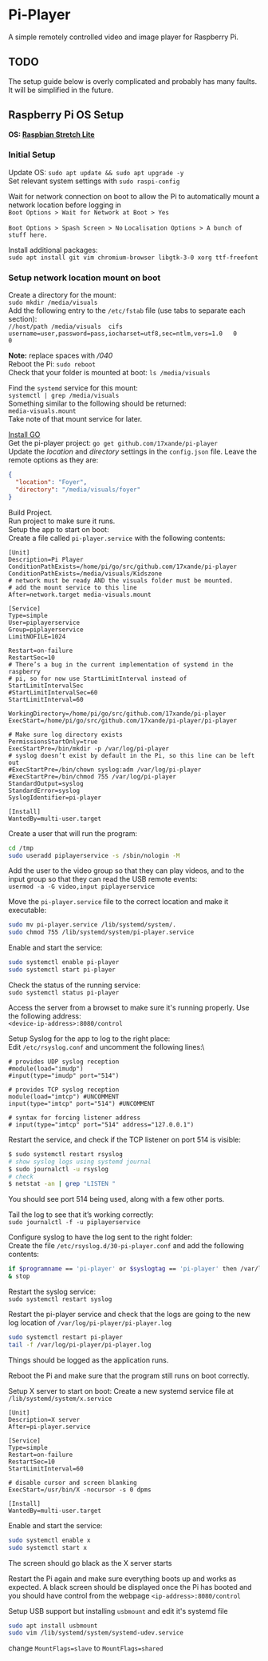 # Pi-Player

A simple remotely controlled video and image player for Raspberry Pi.

## TODO

The setup guide below is overly complicated and probably has many faults. It will be simplified in the future.

## Raspberry Pi OS Setup

**OS: [Raspbian Stretch Lite](https://www.raspberrypi.org/downloads/raspbian/)**

### Initial Setup

Update OS: `sudo apt update && sudo apt upgrade -y`\
Set relevant system settings with `sudo raspi-config`

Wait for network connection on boot to allow the Pi to automatically mount a network location before logging in\
`Boot Options > Wait for Network at Boot > Yes`

`Boot Options > Spash Screen > No`
`Localisation Options > A bunch of stuff here.`

Install additional packages:\
`sudo apt install git vim chromium-browser libgtk-3-0 xorg ttf-freefont`

### Setup network location mount on boot

Create a directory for the mount:\
`sudo mkdir /media/visuals`\
Add the following entry to the `/etc/fstab` file (use tabs to separate each section):\
`//host/path /media/visuals  cifs    username=user,password=pass,iocharset=utf8,sec=ntlm,vers=1.0   0       0`

**Note:** replace spaces with */040*\
Reboot the Pi: `sudo reboot`\
Check that your folder is mounted at boot: `ls /media/visuals`

Find the `systemd` service for this mount:\
`systemctl | grep /media/visuals`\
Something similar to the following should be returned:\
`media-visuals.mount`\
Take note of that mount service for later.

[Install GO](https://golang.org/doc/install)\
Get the pi-player project: `go get github.com/17xande/pi-player`\
Update the *location* and *directory* settings in the `config.json` file. Leave the remote options as they are:

```json
{
  "location": "Foyer",
  "directory": "/media/visuals/foyer"
}
```

Build Project.\
Run project to make sure it runs.\
Setup the app to start on boot:\
Create a file called `pi-player.service` with the following contents:

```systemd
[Unit]
Description=Pi Player
ConditionPathExists=/home/pi/go/src/github.com/17xande/pi-player
ConditionPathExists=/media/visuals/Kidszone
# network must be ready AND the visuals folder must be mounted.
# add the mount service to this line
After=network.target media-visuals.mount

[Service]
Type=simple
User=piplayerservice
Group=piplayerservice
LimitNOFILE=1024

Restart=on-failure
RestartSec=10
# There’s a bug in the current implementation of systemd in the raspberry
# pi, so for now use StartLimitInterval instead of StartLimitIntervalSec
#StartLimitIntervalSec=60
StartLimitInterval=60

WorkingDirectory=/home/pi/go/src/github.com/17xande/pi-player
ExecStart=/home/pi/go/src/github.com/17xande/pi-player/pi-player

# Make sure log directory exists
PermissionsStartOnly=true
ExecStartPre=/bin/mkdir -p /var/log/pi-player
# syslog doesn’t exist by default in the Pi, so this line can be left out
#ExecStartPre=/bin/chown syslog:adm /var/log/pi-player
#ExecStartPre=/bin/chmod 755 /var/log/pi-player
StandardOutput=syslog
StandardError=syslog
SyslogIdentifier=pi-player

[Install]
WantedBy=multi-user.target
```

Create a user that will run the program:

```bash
cd /tmp
sudo useradd piplayerservice -s /sbin/nologin -M
```

Add the user to the video group so that they can play videos, and to the input group so that they can read the USB remote events:\
`usermod -a -G video,input piplayerservice`

Move the `pi-player.service` file to the correct location and make it executable:

```bash
sudo mv pi-player.service /lib/systemd/system/.
sudo chmod 755 /lib/systemd/system/pi-player.service
```

Enable and start the service:

```bash
sudo systemctl enable pi-player
sudo systemctl start pi-player
```

Check the status of the running service:\
`sudo systemctl status pi-player`

Access the server from a browset to make sure it's running properly. Use the following address:\
`<device-ip-address>:8080/control`

Setup Syslog for the app to log to the right place:\
Edit `/etc/rsyslog.conf` and uncomment the following lines:\

```systemd
# provides UDP syslog reception
#module(load="imudp")
#input(type="imudp" port="514")

# provides TCP syslog reception
module(load="imtcp") #UNCOMMENT
input(type="imtcp" port="514") #UNCOMMENT

# syntax for forcing listener address
# input(type="imtcp" port="514" address="127.0.0.1")

```

Restart the service, and check if the TCP listener on port 514 is visible:

```bash
$ sudo systemctl restart rsyslog
# show syslog logs using systemd journal
$ sudo journalctl -u rsyslog
# check
$ netstat -an | grep "LISTEN "
```

You should see port 514 being used, along with a few other ports.

Tail the log to see that it’s working correctly:\
`sudo journalctl -f -u piplayerservice`

Configure syslog to have the log sent to the right folder:\
Create the file `/etc/rsyslog.d/30-pi-player.conf` and add the following contents:

```bash
if $programname == 'pi-player' or $syslogtag == 'pi-player' then /var/log/pi-player/pi-player.log
& stop
```

Restart the syslog service:\
`sudo systemctl restart syslog`

Restart the pi-player service and check that the logs are going to the new log location of `/var/log/pi-player/pi-player.log`

```bash
sudo systemctl restart pi-player
tail -f /var/log/pi-player/pi-player.log
```

Things should be logged as the application runs.

Reboot the Pi and make sure that the program still runs on boot correctly.

Setup X server to start on boot:
Create a new systemd service file at `/lib/systemd/system/x.service`

```systemd
[Unit]
Description=X server
After=pi-player.service

[Service]
Type=simple
Restart=on-failure
RestartSec=10
StartLimitInterval=60

# disable cursor and screen blanking
ExecStart=/usr/bin/X -nocursor -s 0 dpms

[Install]
WantedBy=multi-user.target
```

Enable and start the service:

```bash
sudo systemctl enable x
sudo systemctl start x
```

The screen should go black as the X server starts

Restart the Pi again and make sure everything boots up and works as expected. A black screen should be displayed once the Pi has booted and you should have control from the webpage `<ip-address>:8080/control`

Setup USB support but installing `usbmount` and edit it's systemd file

```bash
sudo apt install usbmount
sudo vim /lib/systemd/system/systemd-udev.service
```

change `MountFlags=slave` to `MountFlags=shared`